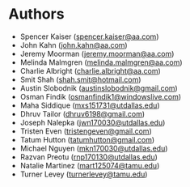 # Authors

- Spencer Kaiser (spencer.kaiser@aa.com)
- John Kahn (john.kahn@aa.com)
- Jeremy Moorman (jeremy.moorman@aa.com)
- Melinda Malmgren (melinda.malmgren@aa.com)
- Charlie Albright (charlie.albright@aa.com)
- Smit Shah (shah.smit@hotmail.com)
- Austin Slobodnik (austinslobodnik@gmail.com)
- Osman Findik (osmanfindik1@windowslive.com)
- Maha Siddique (mxs151731@utdallas.edu)
- Dhruv Tailor (dhruv6198@gmail.com)
- Joseph Nalepka (jwn170030@utdallas.edu)
- Tristen Even (tristengeven@gmail.com)
- Tatum Hutton (tatumhutton@gmail.com)
- Michael Nguyen (mkn170030@utdallas.edu)
- Razvan Preotu (rnp170130@utdallas.edu)
- Natalie Martinez (mart125074@tamu.edu)
- Turner Levey (turnerlevey@tamu.edu)